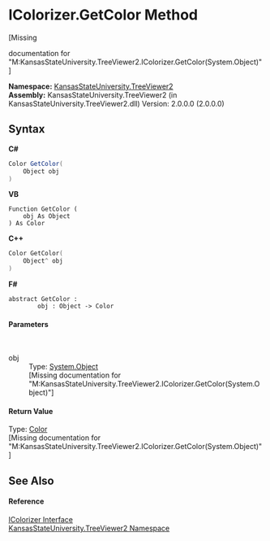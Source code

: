 # IColorizer.GetColor Method 
 

\[Missing <summary> documentation for "M:KansasStateUniversity.TreeViewer2.IColorizer.GetColor(System.Object)"\]

**Namespace:**&nbsp;<a href="4feb08d4-45a9-d5a7-f8c5-964962c586e5">KansasStateUniversity.TreeViewer2</a><br />**Assembly:**&nbsp;KansasStateUniversity.TreeViewer2 (in KansasStateUniversity.TreeViewer2.dll) Version: 2.0.0.0 (2.0.0.0)

## Syntax

**C#**<br />
``` C#
Color GetColor(
	Object obj
)
```

**VB**<br />
``` VB
Function GetColor ( 
	obj As Object
) As Color
```

**C++**<br />
``` C++
Color GetColor(
	Object^ obj
)
```

**F#**<br />
``` F#
abstract GetColor : 
        obj : Object -> Color 

```


#### Parameters
&nbsp;<dl><dt>obj</dt><dd>Type: <a href="https://docs.microsoft.com/dotnet/api/system.object" target="_blank" rel="noopener noreferrer">System.Object</a><br />\[Missing <param name="obj"/> documentation for "M:KansasStateUniversity.TreeViewer2.IColorizer.GetColor(System.Object)"\]</dd></dl>

#### Return Value
Type: <a href="https://docs.microsoft.com/dotnet/api/system.drawing.color" target="_blank" rel="noopener noreferrer">Color</a><br />\[Missing <returns> documentation for "M:KansasStateUniversity.TreeViewer2.IColorizer.GetColor(System.Object)"\]

## See Also


#### Reference
<a href="662d9a4f-756c-5e6d-e28b-81c1cf584097">IColorizer Interface</a><br /><a href="4feb08d4-45a9-d5a7-f8c5-964962c586e5">KansasStateUniversity.TreeViewer2 Namespace</a><br />